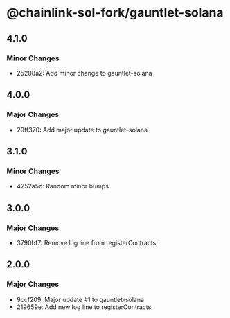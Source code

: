 # @chainlink-sol-fork/gauntlet-solana

## 4.1.0

### Minor Changes

- 25208a2: Add minor change to gauntlet-solana

## 4.0.0

### Major Changes

- 29ff370: Add major update to gauntlet-solana

## 3.1.0

### Minor Changes

- 4252a5d: Random minor bumps

## 3.0.0

### Major Changes

- 3790bf7: Remove log line from registerContracts

## 2.0.0

### Major Changes

- 9ccf209: Major update #1 to gauntlet-solana
- 219659e: Add new log line to registerContracts
